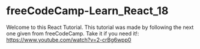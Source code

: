 # freeCodeCamp-Learn_React_18
Welcome to this React Tutorial. This tutorial was made by following the next one given from freeCodeCamp. Take it if you need it!: https://www.youtube.com/watch?v=2-crBg6wpp0
